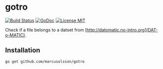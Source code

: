 # gotro

[![Build Status](https://travis-ci.org/marcusolsson/gotro.svg?branch=master)](https://travis-ci.org/marcusolsson/gotro)
[![GoDoc](https://img.shields.io/badge/godoc-reference-blue.svg?style=flat)](https://godoc.org/github.com/marcusolsson/gotro)
[![License MIT](https://img.shields.io/badge/license-MIT-lightgrey.svg?style=flat)](LICENSE)

Check if a file belongs to a datset from [http://datomatic.no-intro.org](DAT-o-MATIC).

## Installation

```bash
go get github.com/marcusolsson/gotro
```
